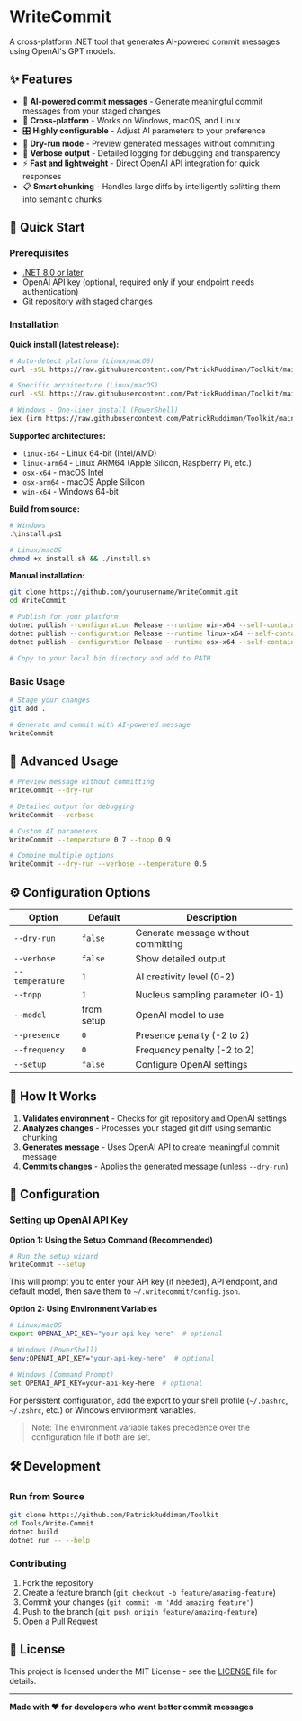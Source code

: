 # WriteCommit

A cross-platform .NET tool that generates AI-powered commit messages using OpenAI's GPT models.

## ✨ Features

- 🤖 **AI-powered commit messages** - Generate meaningful commit messages from your staged changes
- 🔄 **Cross-platform** - Works on Windows, macOS, and Linux
- 🎛️ **Highly configurable** - Adjust AI parameters to your preference
- 🧪 **Dry-run mode** - Preview generated messages without committing
- 📝 **Verbose output** - Detailed logging for debugging and transparency
- ⚡ **Fast and lightweight** - Direct OpenAI API integration for quick responses
- 📋 **Smart chunking** - Handles large diffs by intelligently splitting them into semantic chunks

## 🚀 Quick Start

### Prerequisites

- [.NET 8.0 or later](https://dotnet.microsoft.com/download)
 - OpenAI API key (optional, required only if your endpoint needs authentication)
- Git repository with staged changes

### Installation

**Quick install (latest release):**
```bash
# Auto-detect platform (Linux/macOS)
curl -sSL https://raw.githubusercontent.com/PatrickRuddiman/Toolkit/main/Tools/Write-Commit/install-universal.sh | bash

# Specific architecture (Linux/macOS)
curl -sSL https://raw.githubusercontent.com/PatrickRuddiman/Toolkit/main/Tools/Write-Commit/install-universal.sh | bash -s -- --arch linux-arm64

# Windows - One-liner install (PowerShell)
iex (irm https://raw.githubusercontent.com/PatrickRuddiman/Toolkit/main/Tools/Write-Commit/install-web.ps1)
```

**Supported architectures:**
- `linux-x64` - Linux 64-bit (Intel/AMD)
- `linux-arm64` - Linux ARM64 (Apple Silicon, Raspberry Pi, etc.)
- `osx-x64` - macOS Intel
- `osx-arm64` - macOS Apple Silicon
- `win-x64` - Windows 64-bit

**Build from source:**
```bash
# Windows
.\install.ps1

# Linux/macOS  
chmod +x install.sh && ./install.sh
```

**Manual installation:**
```bash
git clone https://github.com/yourusername/WriteCommit.git
cd WriteCommit

# Publish for your platform
dotnet publish --configuration Release --runtime win-x64 --self-contained true --output publish/win-x64  # Windows
dotnet publish --configuration Release --runtime linux-x64 --self-contained true --output publish/linux-x64  # Linux
dotnet publish --configuration Release --runtime osx-x64 --self-contained true --output publish/osx-x64  # macOS

# Copy to your local bin directory and add to PATH
```

### Basic Usage

```bash
# Stage your changes
git add .

# Generate and commit with AI-powered message
WriteCommit
```

## 🎯 Advanced Usage

```bash
# Preview message without committing
WriteCommit --dry-run

# Detailed output for debugging
WriteCommit --verbose

# Custom AI parameters
WriteCommit --temperature 0.7 --topp 0.9

# Combine multiple options
WriteCommit --dry-run --verbose --temperature 0.5
```

## ⚙️ Configuration Options

| Option | Default | Description |
|--------|---------|-------------|
| `--dry-run` | `false` | Generate message without committing |
| `--verbose` | `false` | Show detailed output |
| `--temperature` | `1` | AI creativity level (0-2) |
| `--topp` | `1` | Nucleus sampling parameter (0-1) |
| `--model` | from setup | OpenAI model to use |
| `--presence` | `0` | Presence penalty (-2 to 2) |
| `--frequency` | `0` | Frequency penalty (-2 to 2) |
| `--setup` | `false` | Configure OpenAI settings |

## 🔧 How It Works

1. **Validates environment** - Checks for git repository and OpenAI settings
2. **Analyzes changes** - Processes your staged git diff using semantic chunking
3. **Generates message** - Uses OpenAI API to create meaningful commit message
4. **Commits changes** - Applies the generated message (unless `--dry-run`)

## 🔑 Configuration

### Setting up OpenAI API Key

**Option 1: Using the Setup Command (Recommended)**

```bash
# Run the setup wizard
WriteCommit --setup
```

This will prompt you to enter your API key (if needed), API endpoint, and default model, then save them to `~/.writecommit/config.json`.

**Option 2: Using Environment Variables**

```bash
# Linux/macOS
export OPENAI_API_KEY="your-api-key-here"  # optional

# Windows (PowerShell)
$env:OPENAI_API_KEY="your-api-key-here"  # optional

# Windows (Command Prompt)
set OPENAI_API_KEY=your-api-key-here  # optional
```

For persistent configuration, add the export to your shell profile (`~/.bashrc`, `~/.zshrc`, etc.) or Windows environment variables.

> Note: The environment variable takes precedence over the configuration file if both are set.

## 🛠️ Development

### Run from Source
```bash
git clone https://github.com/PatrickRuddiman/Toolkit
cd Tools/Write-Commit
dotnet build
dotnet run -- --help
```

### Contributing
1. Fork the repository
2. Create a feature branch (`git checkout -b feature/amazing-feature`)
3. Commit your changes (`git commit -m 'Add amazing feature'`)
4. Push to the branch (`git push origin feature/amazing-feature`)
5. Open a Pull Request

## 📝 License

This project is licensed under the MIT License - see the [LICENSE](LICENSE) file for details.

---

**Made with ❤️ for developers who want better commit messages**
